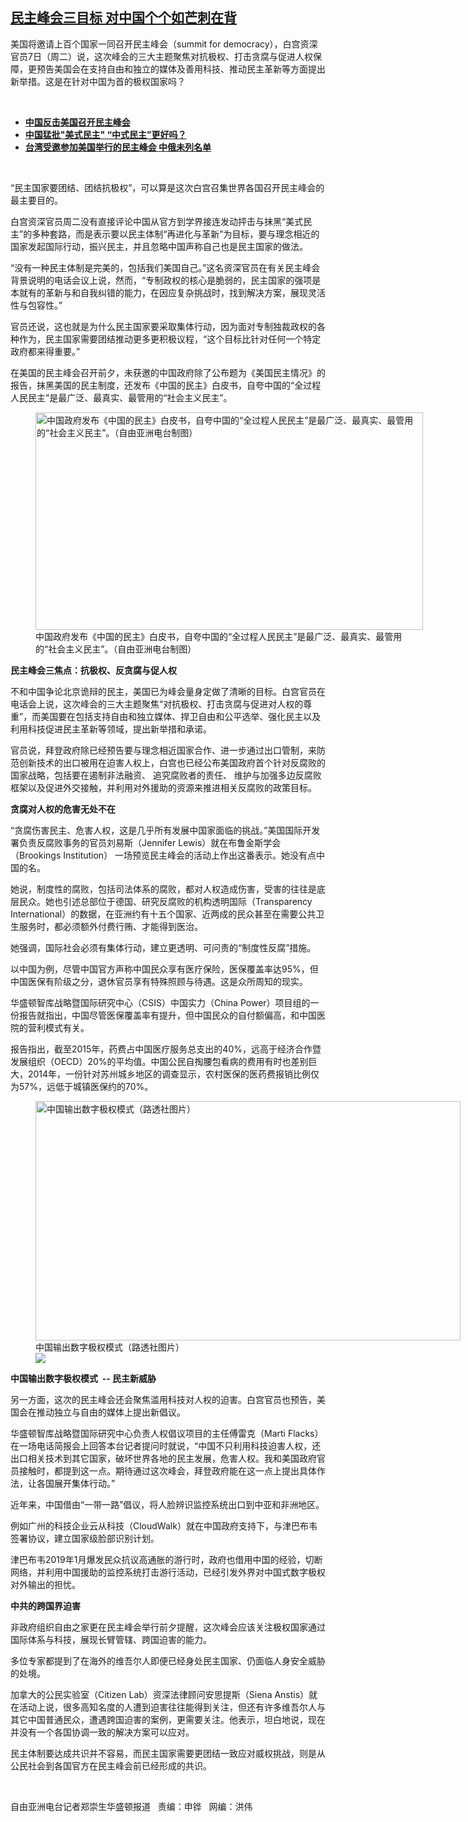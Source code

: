<!--1638910083000-->
[民主峰会三目标   对中国个个如芒刺在背](https://www.rfa.org/mandarin/yataibaodao/zhengzhi/rc-12072021143423.html)
------

<p></p><p>美国将邀请上百个国家一同召开民主峰会（summit for democracy），白宫资深官员7日（周二）说，这次峰会的三大主题聚焦对抗极权、打击贪腐与促进人权保障，更预告美国会在支持自由和独立的媒体及善用科技、推动民主革新等方面提出新举措。这是在针对中国为首的极权国家吗？</p><p><br/></p><ul><li><a href="https://www.rfa.org/mandarin/yataibaodao/gangtai/rc2-12022021111816.html"><strong>中国反击美国召开民主峰会 </strong></a></li><li><strong><a href="https://www.rfa.org/mandarin/yataibaodao/zhengzhi/rc-12062021153040.html">中国猛批"美式民主" “中式民主”更好吗？</a></strong></li><li><strong><a href="https://www.rfa.org/mandarin/yataibaodao/gangtai/hcm1124a-11242021041755.html">台湾受邀参加美国举行的民主峰会 中俄未列名单</a></strong></li></ul><p><br/></p><p>“民主国家要团结、团结抗极权”，可以算是这次白宫召集世界各国召开民主峰会的最主要目的。</p><p>白宫资深官员周二没有直接评论中国从官方到学界接连发动抨击与抹黑“美式民主”的多种套路，而是表示要以民主体制“再进化与革新”为目标，要与理念相近的国家发起国际行动，振兴民主，并且忽略中国声称自己也是民主国家的做法。</p><p>“没有一种民主体制是完美的，包括我们美国自己。”这名资深官员在有关民主峰会背景说明的电话会议上说，然而，“专制政权的核心是脆弱的，民主国家的强项是本就有的革新与和自我纠错的能力，在因应复杂挑战时，找到解决方案，展现灵活性与包容性。”</p><p>官员还说，这也就是为什么民主国家要采取集体行动，因为面对专制独裁政权的各种作为，民主国家需要团结推动更多更积极议程，“这个目标比针对任何一个特定政府都来得重要。”</p><p>在美国的民主峰会召开前夕，未获邀的中国政府除了公布题为《美国民主情况》的报告，抹黑美国的民主制度，还发布《中国的民主》白皮书，自夸中国的“全过程人民民主”是最广泛、最真实、最管用的“社会主义民主”。</p><p><figure class="image-richtext image-inline captioned" style="width:620px;"><img alt="中国政府发布《中国的民主》白皮书，自夸中国的“全过程人民民主”是最广泛、最真实、最管用的“社会主义民主”。（自由亚洲电台制图）" height="348" src="https://www.rfa.org/mandarin/yataibaodao/zhengzhi/rc-12072021143423.html/rc1207a.jpg/@@images/25ca938c-e5b8-4e5d-a32d-25f59d534a80.jpeg" title="rc1207a.jpg" width="620"/><figcaption class="image-caption">中国政府发布《中国的民主》白皮书，自夸中国的“全过程人民民主”是最广泛、最真实、最管用的“社会主义民主”。（自由亚洲电台制图）</figcaption><small></small></figure></p><p><strong>民主峰会三焦点：抗极权、反贪腐与促人权</strong></p><p>不和中国争论北京诡辩的民主，美国已为<span>峰会</span>量身定做了清晰的目标。白宫官员在电话会上说，这次峰会的三大主题聚焦“对抗极权、打击贪腐与促进对人权的尊重”，而美国要在包括支持自由和独立媒体、捍卫自由和公平选举、强化民主以及利用科技促进民主革新等领域，提出新举措和承诺。</p><p>官员说，拜登政府除已经预告要与理念相近国家合作、进一步通过出口管制，来防范创新技术的出口被用在迫害人权上，白宫也已经公布美国政府首个针对反腐败的国家战略，包括要在遏制非法融资、 追究腐败者的责任、 维护与加强多边反腐败框架以及促进外交接触，并利用对外援助的资源来推进相关反腐败的政策目标。</p><p><strong>贪腐对人权的危害无处不在</strong></p><p>“贪腐伤害民主、危害人权，这是几乎所有发展中国家面临的挑战。”美国国际开发署负责反腐败事务的官员刘易斯（Jennifer Lewis）就在布鲁金斯学会（Brookings Institution） 一场预览民主峰会的活动上作出这番表示。她没有点中国的名。</p><p>她说，制度性的腐败，包括司法体系的腐败，都对人权造成伤害，受害的往往是底层民众。她也引述总部位于德国、研究反腐败的机构透明国际（Transparency International）的数据，在亚洲约有十五个国家、近两成的民众甚至在需要公共卫生服务时，都必须额外付费行贿、才能得到医治。</p><p>她强调，国际社会必须有集体行动，建立更透明、可问责的“制度性反腐”措施。</p><p>以中国为例，尽管中国官方声称中国民众享有医疗保险，医保覆盖率达95%，但中国医保有阶级之分，退休官员享有特殊照顾与待遇。这是众所周知的现实。</p><p>华盛顿智库战略暨国际研究中心（CSIS）中国实力（China Power）项目组的一份报告就指出，中国尽管医保覆盖率有提升，但中国民众的自付额偏高，和中国医院的营利模式有关。</p><p>报告指出，截至2015年，药费占中国医疗服务总支出的40%，远高于经济合作暨发展组织（OECD）20%的平均值。中国公民自掏腰包看病的费用有时也差别巨大，2014年，一份针对苏州城乡地区的调查显示，农村医保的医药费报销比例仅为57%，远低于城镇医保约的70%。</p><p><figure class="image-richtext image-inline captioned" style="width:680px;"><img alt="中国输出数字极权模式（路透社图片）" height="383" src="https://www.rfa.org/mandarin/yataibaodao/zhengzhi/rc-12072021143423.html/rc1207b.jpg/@@images/7ff2c6e8-2259-425f-9036-2ccf5cbb9456.jpeg" title="rc1207b.jpg" width="680"/><figcaption class="image-caption">中国输出数字极权模式（路透社图片）</figcaption><small></small><div id="zoomattribute"><a data-caption="中国输出数字极权模式（路透社图片）" data-fancybox="" href="https://www.rfa.org/mandarin/yataibaodao/zhengzhi/rc-12072021143423.html/rc1207b.jpg" id="single_image" title="中国输出数字极权模式（路透社图片）"><img src="/++plone++rfa-resources/img/icon-zoom.png"/></a></div></figure></p><p><strong>中国输出数字极权模式</strong><strong>  -- </strong><strong>民主新威胁</strong></p><p>另一方面，这次的民主峰会还会聚焦滥用科技对人权的迫害。白宫官员也预告，美国会在推动独立与自由的媒体上提出新倡议。</p><p>华盛顿智库战略暨国际研究中心负责人权倡议项目的主任傅雷克（Marti Flacks）在一场电话简报会上回答本台记者提问时就说，“中国不只利用科技迫害人权，还出口相关技术到其它国家，破坏世界各地的民主发展，危害人权。我和美国政府官员接触时，都提到这一点。期待通过这次峰会，拜登政府能在这一点上提出具体作法，让各国展开集体行动。”</p><p>近年来，中国借由“一带一路”倡议，将人脸辨识监控系统出口到中亚和非洲地区。</p><p>例如广州的科技企业云从科技（CloudWalk）就在中国政府支持下，与津巴布韦签署协议，建立国家级脸部识别计划。</p><p>津巴布韦2019年1月爆发民众抗议高通胀的游行时，政府也借用中国的经验，切断网络，并利用中国援助的监控系统打击游行活动，已经引发外界对中国式数字极权对外输出的担忧。</p><p><strong>中共的跨国界迫害</strong></p><p>非政府组织自由之家更在民主峰会举行前夕提醒，这次峰会应该关注极权国家通过国际体系与科技，展现长臂管辖、跨国迫害的能力。</p><p>多位专家都提到了在海外的维吾尔人即便已经身处民主国家、仍面临人身安全威胁的处境。</p><p>加拿大的公民实验室（Citizen Lab）资深法律顾问安思提斯（Siena Anstis）就在活动上说，很多高知名度的人遭到迫害往往能得到关注，但还有许多维吾尔人与其它中国普通民众，遭遇跨国迫害的案例，更需要关注。他表示，坦白地说，现在并没有一个各国协调一致的解决方案可以应对。</p><p>民主体制要达成共识并不容易，而民主国家需要更团结一致应对威权挑战，则是从公民社会到各国官方在民主峰会前已经形成的共识。</p><p><br/></p><p>自由亚洲电台记者郑崇生华盛顿报道   责编：申铧   网编：洪伟</p>
